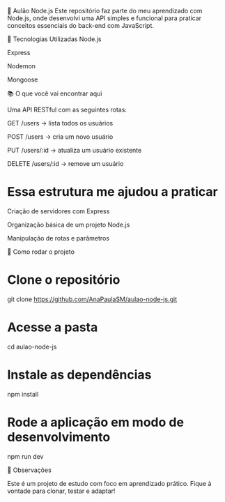 🧠 Aulão Node.js
Este repositório faz parte do meu aprendizado com Node.js, onde desenvolvi uma API simples e funcional para praticar conceitos essenciais do back-end com JavaScript.

🚀 Tecnologias Utilizadas
Node.js

Express

Nodemon

Mongoose

📚 O que você vai encontrar aqui

Uma API RESTful com as seguintes rotas:

GET /users → lista todos os usuários

POST /users → cria um novo usuário

PUT /users/:id → atualiza um usuário existente

DELETE /users/:id → remove um usuário


# Essa estrutura me ajudou a praticar

Criação de servidores com Express

Organização básica de um projeto Node.js

Manipulação de rotas e parâmetros


🔧 Como rodar o projeto

# Clone o repositório
git clone https://github.com/AnaPaulaSM/aulao-node-js.git

# Acesse a pasta
cd aulao-node-js

# Instale as dependências
npm install

# Rode a aplicação em modo de desenvolvimento
npm run dev

📌 Observações

Este é um projeto de estudo com foco em aprendizado prático. Fique à vontade para clonar, testar e adaptar!
